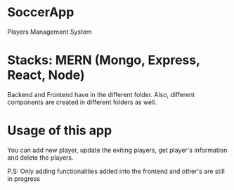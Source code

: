 # SoccerApp
Players Management System
# Stacks: MERN (Mongo, Express, React, Node)
Backend and Frontend have in the different folder. Also, different components are created in different folders as well.
# Usage of this app
You can add new player, update the exiting players, get player's information and delete the players. 

P.S: Only adding functionalities added into the frontend and other's are still in progress
 
